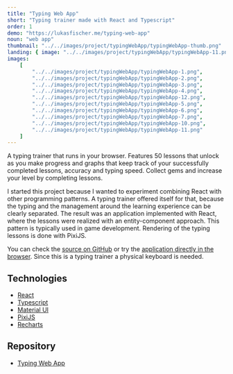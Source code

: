 ```yaml
---
title: "Typing Web App"
short: "Typing trainer made with React and Typescript"
order: 1
demo: "https://lukasfischer.me/typing-web-app"
noun: "web app"
thumbnail: "../../images/project/typingWebApp/typingWebApp-thumb.png"
landing: { image: "../../images/project/typingWebApp/typingWebApp-11.png" }
images:
    [
        "../../images/project/typingWebApp/typingWebApp-1.png",
        "../../images/project/typingWebApp/typingWebApp-2.png",
        "../../images/project/typingWebApp/typingWebApp-3.png",
        "../../images/project/typingWebApp/typingWebApp-4.png",
        "../../images/project/typingWebApp/typingWebApp-12.png",
        "../../images/project/typingWebApp/typingWebApp-5.png",
        "../../images/project/typingWebApp/typingWebApp-6.png",
        "../../images/project/typingWebApp/typingWebApp-7.png",
        "../../images/project/typingWebApp/typingWebApp-10.png",
        "../../images/project/typingWebApp/typingWebApp-11.png"
    ]
---
```


A typing trainer that runs in your browser. Features 50 lessons that unlock as you make progress and graphs that keep track of your successfully completed lessons, accuracy and typing speed. Collect gems and increase your level by completing lessons.

I started this project because I wanted to experiment combining React with other programming patterns. A typing trainer offered itself for that, because the typing and the management around the learning experience can be clearly separated. The result was an application implemented with React, where the lessons were realized with an entity-component approach. This pattern is typically used in game development. Rendering of the typing lessons is done with PixiJS.

You can check the [source on GitHub](https://github.com/fischi1/typing-web-app) or try the [application directly in the browser](https://lukasfischer.me/typing-web-app). Since this is a typing trainer a physical keyboard is needed.

<bs-row>

<bs-col>

## Technologies

-   [React](https://reactjs.org/)
-   [Typescript](https://www.typescriptlang.org/)
-   [Material UI](https://material-ui.com/)
-   [PixiJS](https://www.pixijs.com/)
-   [Recharts](https://recharts.org/en-US/)

</bs-col>

<bs-col>

## Repository

-   [Typing Web App](https://github.com/fischi1/typing-web-app)

</bs-col>

</bs-row>
